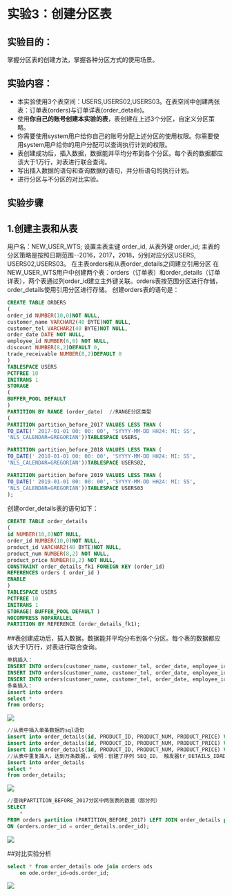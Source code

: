 # 实验3：创建分区表

## 实验目的：

掌握分区表的创建方法，掌握各种分区方式的使用场景。

## 实验内容：
- 本实验使用3个表空间：USERS,USERS02,USERS03。在表空间中创建两张表：订单表(orders)与订单详表(order_details)。
- 使用**你自己的账号创建本实验的表**，表创建在上述3个分区，自定义分区策略。
- 你需要使用system用户给你自己的账号分配上述分区的使用权限。你需要使用system用户给你的用户分配可以查询执行计划的权限。
- 表创建成功后，插入数据，数据能并平均分布到各个分区。每个表的数据都应该大于1万行，对表进行联合查询。
- 写出插入数据的语句和查询数据的语句，并分析语句的执行计划。
- 进行分区与不分区的对比实验。

## 实验步骤
## 1.创建主表和从表
用户名：NEW_USER_WTS; 设置主表主键 order_id, 从表外键 order_id; 主表的分区策略是按照日期范围--2016，2017，2018，分别对应分区USERS, USERS02,USERS03。
在主表orders和从表order_details之间建立引用分区
在NEW_USER_WTS用户中创建两个表：orders（订单表）和order_details（订单详表），两个表通过列order_id建立主外键关联。orders表按范围分区进行存储，order_details使用引用分区进行存储。
创建orders表的语句是：

```sql
CREATE TABLE ORDERS
(
order_id NUMBER(10,0)NOT NULL,
customer_name VARCHAR2(40 BYTE)NOT NULL,
customer_tel VARCHAR2(40 BYTE)NOT NULL,
order_date DATE NOT NULL,
employee_id NUMBER(6,0) NOT NULL,
discount NUMBER(8,2)DEFAULT 0,
trade_receivable NUMBER(8,2)DEFAULT 0
)
TABLESPACE USERS
PCTFREE 10
INITRANS 1
STORAGE
(
BUFFER_POOL DEFAULT
)
PARTITION BY RANGE (order_date)  //RANGE分区类型
(
PARTITION partition_before_2017 VALUES LESS THAN (
TO_DATE(' 2017-01-01 00: 00: 00', 'SYYYY-MM-DD HH24: MI: SS',
'NLS_CALENDAR=GREGORIAN'))TABLESPACE USERS,

PARTITION partition_before_2018 VALUES LESS THAN (
TO_DATE(' 2018-01-01 00: 00: 00', 'SYYYY-MM-DD HH24: MI: SS',
'NLS_CALENDAR=GREGORIAN'))TABLESPACE USERS02,

PARTITION partition_before_2019 VALUES LESS THAN (
TO_DATE(' 2019-01-01 00: 00: 00', 'SYYYY-MM-DD HH24: MI: SS',
'NLS_CALENDAR=GREGORIAN'))TABLESPACE USERS03
);
```

创建order_details表的语句如下：
```sql
CREATE TABLE order_details
(
id NUMBER(10,0)NOT NULL,
order_id NUMBER(10,0)NOT NULL,
product_id VARCHAR2(40 BYTE)NOT NULL,
product_num NUMBER(8,2) NOT NULL,
product_price NUMBER(8,2) NOT NULL,
CONSTRAINT order_details_fk1 FOREIGN KEY (order_id)
REFERENCES orders ( order_id )
ENABLE
)
TABLESPACE USERS
PCTFREE 10 
INITRANS 1
STORAGE( BUFFER_POOL DEFAULT )
NOCOMPRESS NOPARALLEL
PARTITION BY REFERENCE (order_details_fk1);
```


##表创建成功后，插入数据，数据能并平均分布到各个分区。每个表的数据都应该大于1万行，对表进行联合查询。
```sql
单挑插入：
INSERT INTO orders(customer_name, customer_tel, order_date, employee_id, trade_receivable, discount) VALUES('yt', '1', to_date ( '2015-12-20 18:31:34' , 'YYYY-MM-DD HH24:MI:SS' ), 1, 2, 3);
INSERT INTO orders(customer_name, customer_tel, order_date, employee_id, trade_receivable, discount) VALUES('ty', '2', to_date ( '2016-12-20 18:31:34' , 'YYYY-MM-DD HH24:MI:SS' ), 1, 2, 3);
INSERT INTO orders(customer_name, customer_tel, order_date, employee_id, trade_receivable, discount) VALUES('yy', '3', to_date ( '2017-12-20 18:31:34' , 'YYYY-MM-DD HH24:MI:SS' ), 1, 2, 3);
多条插入：
insert into orders
select *
from orders;
```

![](https://github.com/YangTingGet/Oracle/blob/master/test3/%E5%AE%9E%E9%AA%8C3_1.png )

```sql
//从表中插入单条数据的sql语句
insert into order_details(id, PRODUCT_ID, PRODUCT_NUM, PRODUCT_PRICE) VALUES(1, 2, 3, 4);
insert into order_details(id, PRODUCT_ID, PRODUCT_NUM, PRODUCT_PRICE) VALUES(2, 2, 3, 4);
insert into order_details(id, PRODUCT_ID, PRODUCT_NUM, PRODUCT_PRICE) VALUES(3, 2, 3, 4);
//从表中重复插入，达到万条数据，，说明：创建了序列 SEQ_ID， 触发器tr_DETAILS_IDADD（当插入从表单条数据时候自动插入order_id值【唯一值】）
insert into order_details
select *
from order_details;
```
![](https://github.com/YangTingGet/Oracle/blob/master/test3/%E5%AE%9E%E9%AA%8C3_2.png )

```sql
//查询PARTITION_BEFORE_2017分区中两张表的数据（部分列）
SELECT
    *
FROM orders partition (PARTITION_BEFORE_2017) LEFT JOIN order_details partition (PARTITION_BEFORE_2017)
ON (orders.order_id = order_details.order_id);
```
![](https://github.com/YangTingGet/Oracle/blob/master/test3/%E5%AE%9E%E9%AA%8C3_4.png )

##对比实验分析
```sql
select * from order_details ode join orders ods
	on ode.order_id=ods.order_id;

```
![](https://github.com/YangTingGet/Oracle/blob/master/test3/%E5%AE%9E%E9%AA%8C3_3.png )
